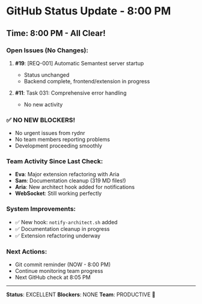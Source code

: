 # GitHub Status Update - 8:00 PM

## Time: 8:00 PM - All Clear!

### Open Issues (No Changes):
1. **#19**: [REQ-001] Automatic Semantest server startup
   - Status unchanged
   - Backend complete, frontend/extension in progress
   
2. **#11**: Task 031: Comprehensive error handling
   - No new activity

### ✅ NO NEW BLOCKERS!
- No urgent issues from rydnr
- No team members reporting problems
- Development proceeding smoothly

### Team Activity Since Last Check:
- **Eva**: Major extension refactoring with Aria
- **Sam**: Documentation cleanup (319 MD files!)
- **Aria**: New architect hook added for notifications
- **WebSocket**: Still working perfectly

### System Improvements:
- ✅ New hook: `notify-architect.sh` added
- ✅ Documentation cleanup in progress
- ✅ Extension refactoring underway

### Next Actions:
- Git commit reminder (NOW - 8:00 PM)
- Continue monitoring team progress
- Next GitHub check at 8:05 PM

---
**Status**: EXCELLENT
**Blockers**: NONE
**Team**: PRODUCTIVE 🚀